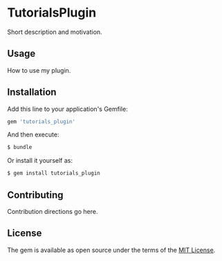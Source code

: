 # TutorialsPlugin
Short description and motivation.

## Usage
How to use my plugin.

## Installation
Add this line to your application's Gemfile:

```ruby
gem 'tutorials_plugin'
```

And then execute:
```bash
$ bundle
```

Or install it yourself as:
```bash
$ gem install tutorials_plugin
```

## Contributing
Contribution directions go here.

## License
The gem is available as open source under the terms of the [MIT License](http://opensource.org/licenses/MIT).
